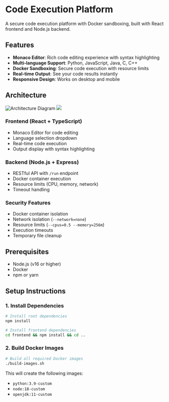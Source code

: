 # Code Execution Platform
A secure code execution platform with Docker sandboxing, built with React frontend and Node.js backend.

## Features
- **Monaco Editor**: Rich code editing experience with syntax highlighting
- **Multi-language Support**: Python, JavaScript, Java, C, C++
- **Docker Sandboxing**: Secure code execution with resource limits
- **Real-time Output**: See your code results instantly
- **Responsive Design**: Works on desktop and mobile

## Architecture
![Architecture Diagram](architecture.png)
![](agent_architecture.png)

### Frontend (React + TypeScript)
- Monaco Editor for code editing
- Language selection dropdown
- Real-time code execution
- Output display with syntax highlighting

### Backend (Node.js + Express)
- RESTful API with `/run` endpoint
- Docker container execution
- Resource limits (CPU, memory, network)
- Timeout handling

### Security Features
- Docker container isolation
- Network isolation (`--network=none`)
- Resource limits (`--cpus=0.5 --memory=256m`)
- Execution timeouts
- Temporary file cleanup

## Prerequisites
- Node.js (v16 or higher)
- Docker
- npm or yarn

## Setup Instructions

### 1. Install Dependencies
```bash
# Install root dependencies
npm install

# Install frontend dependencies
cd frontend && npm install && cd ..
```

### 2. Build Docker Images
```bash
# Build all required Docker images
./build-images.sh
```

This will create the following images:
- `python:3.9-custom`
- `node:18-custom`
- `openjdk:11-custom`
